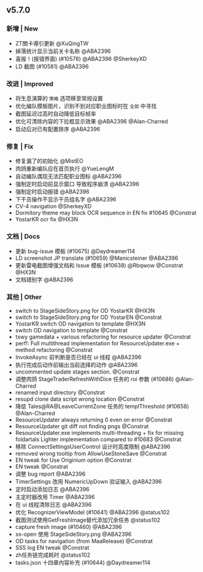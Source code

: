 ## v5.7.0

### 新增 | New

* ZT關卡導引更新 @XuQingTW
* 掉落统计显示当前关卡名称 @ABA2396
* 喜报！(报错界面) (#10578) @ABA2396 @SherkeyXD
* LD 截图 (#10581) @ABA2396

### 改进 | Improved

* 将生息演算的 `策略` 选项移至常规设置
* 优化编队模板图片，识别不到对应职业图标时在 `全部` 中寻找
* 截图延迟过高时自动降低目标帧率
* 优化可清除内容的下拉框显示效果 @ABA2396 @Alan-Charred
* 启动后对已有配置排序 @ABA2396

### 修复 | Fix

* 修复漏了的初始化 @MistEO
* 肉鸽重新编队应在首页执行 @YueLengM
* 自动编队偶现无法匹配职业图标 @ABA2396
* 强制定时启动前显示窗口 导致程序崩溃 @ABA2396
* 强制定时启动报错 @ABA2396
* 下干员操作不显示干员组名字 @ABA2396
* CV-4 navigation @SherkeyXD
* Dormitory theme may block OCR sequence in EN fix #10645 @Constrat
* YostarKR ocr fix @HX3N

### 文档 | Docs

* 更新 bug-issue 模板 (#10675) @Daydreamer114
* LD screenshot JP translate (#10659) @Manicsteiner @ABA2396
* 更新雷电截图增强文档和 Issue 模板 (#10638) @Rbqwow @Constrat @HX3N
* 文档错别字 @ABA2396

### 其他 | Other

* switch to StageSideStory.png for OD YostarKR @HX3N
* switch to StageSideStory.png for OD YostarEN @Constrat
* YostarKR switch OD navigation to template @HX3N
* switch OD navigation to template @Constrat
* txwy gamedata + various refactoring for resource updater @Constrat
* perf!: Full multithread implementation for ResourceUpdater.exe + method refactoring @Constrat
* InvokeAsync 前判断是否已经在 ui 线程 @ABA2396
* 执行完成后动作前输出当前选择的动作 @ABA2396
* uncommented update stages section. @Constrat
* 调整肉鸽 StageTraderRefreshWithDice 任务的 roi 参数 (#10686) @Alan-Charred
* renamed input directory @Constrat
* resupd clone data script wrong location @Constrat
* 降低 Tales@RA@LeaveCurrentZone 任务的 templThreshold (#10658) @Alan-Charred
* ResourceUpdater always returning 0 even on error @Constrat
* ResourceUpdater git diff not finding pngs @Constrat
* ResourceUpdater.exe implements multi-threading + fix for missing foldartals Lighter implementation compared to #10683 @Constrat
* 移除 ConnectSettingsUserControl 设计时高度限制 @ABA2396
* removed wrong tooltip from AllowUseStoneSave @Constrat
* EN tweak for Use Originium option @Constrat
* EN tweak @Constrat
* 调整 bug report @ABA2396
* TimerSettings 改用 NumericUpDown 验证输入 @ABA2396
* 定时启动添加日志 @ABA2396
* 主定时器改用 Timer @ABA2396
* 在 ui 线程清除日志 @ABA2396
* 优化 RecognizerViewModel (#10641) @ABA2396 @status102
* 截图测试使用GetFreshImage替代添加冗余任务 @status102
* capture fresh image (#10460) @ABA2396
* ss-open 使用 StageSideStory.png @ABA2396
* OD tasks for navigation (from MaaRelease) @Constrat
* SSS log EN tweak @Constrat
* zh任务链完成耗时 @status102
* tasks.json 十四章内容补充 (#10644) @Daydreamer114
